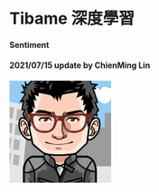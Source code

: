 # Tibame 深度學習

#### Sentiment

#### 2021/07/15 update by ChienMing Lin

![image](https://github.com/babymlin/TQC_AI_Licence/blob/main/Q.png?raw=true)











